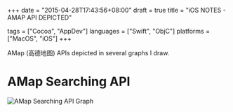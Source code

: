+++
date = "2015-04-28T17:43:56+08:00"
draft = true
title = "iOS NOTES - AMAP API DEPICTED"

tags      = ["Cocoa", "AppDev"]
languages = ["Swift", "ObjC"]
platforms = ["MacOS", "iOS"]
+++

AMap (高德地图) APIs depicted in several graphs I draw.
<!--more-->

# AMap Searching API

![AMap Searching API Graph](../../../note/amap_searching_graph.svg)
